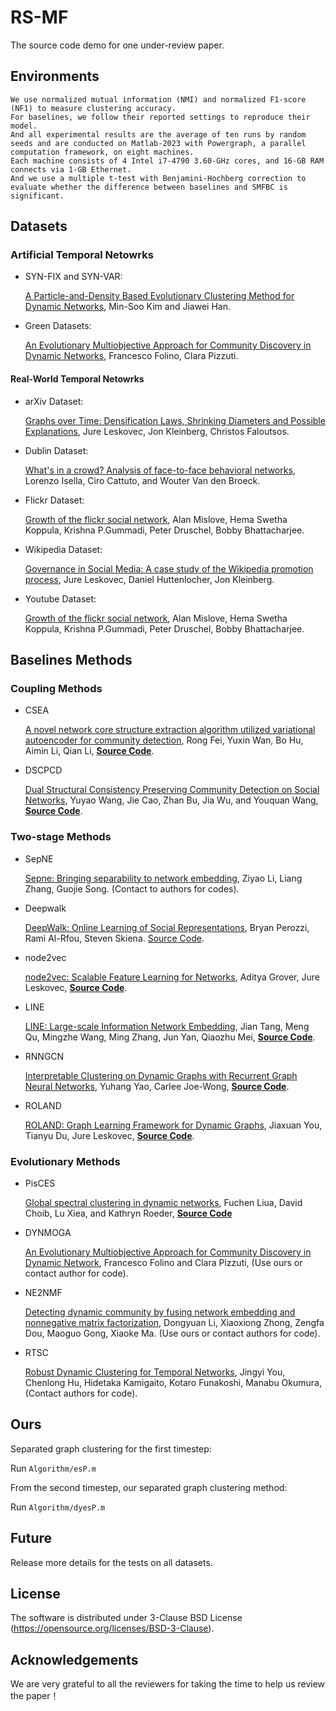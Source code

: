# RS-MF
The source code demo for one under-review paper.  



## Environments

```
We use normalized mutual information (NMI) and normalized F1-score (NF1) to measure clustering accuracy. 
For baselines, we follow their reported settings to reproduce their model. 
And all experimental results are the average of ten runs by random seeds and are conducted on Matlab-2023 with Powergraph, a parallel computation framework, on eight machines. 
Each machine consists of 4 Intel i7-4790 3.60-GHz cores, and 16-GB RAM connects via 1-GB Ethernet. 
And we use a multiple t-test with Benjamini-Hochberg correction to evaluate whether the difference between baselines and SMFBC is significant.
```

## Datasets

### Artificial Temporal Netowrks

- SYN-FIX and SYN-VAR:
  
  [A Particle-and-Density Based Evolutionary Clustering Method for Dynamic Networks](http://www.vldb.org/pvldb/vol2/vldb09-404.pdf), Min-Soo Kim and Jiawei Han.

- Green Datasets:

  [An Evolutionary Multiobjective Approach for Community Discovery in Dynamic Networks](https://staff.icar.cnr.it/pizzuti/pubblicazioni/TKDE2014.pdf), Francesco Folino, Clara Pizzuti.

#### Real-World Temporal Netowrks

- arXiv Dataset:

  [Graphs over Time: Densification Laws, Shrinking Diameters and Possible Explanations](https://www.cs.cornell.edu/home/kleinber/kdd05-time.pdf), Jure Leskovec, Jon Kleinberg, Christos Faloutsos.

- Dublin Dataset:

  [What's in a crowd? Analysis of face-to-face behavioral networks](https://arxiv.org/pdf/1006.1260.pdf), Lorenzo Isella, Ciro Cattuto, and Wouter Van den Broeck.


- Flickr Dataset:

  [Growth of the flickr social network](https://dl.acm.org/doi/pdf/10.1145/1397735.1397742), Alan Mislove, Hema Swetha Koppula, Krishna P.Gummadi, Peter Druschel, Bobby Bhattacharjee.


- Wikipedia Dataset:

  [Governance in Social Media: A case study of the Wikipedia promotion process](https://www.cs.cornell.edu/home/kleinber/icwsm10-govern.pdf), Jure Leskovec, Daniel Huttenlocher, Jon Kleinberg.

- Youtube Dataset:

  [Growth of the flickr social network](https://dl.acm.org/doi/pdf/10.1145/1397735.1397742), Alan Mislove, Hema Swetha Koppula, Krishna P.Gummadi, Peter Druschel, Bobby Bhattacharjee.





## Baselines Methods

### Coupling Methods
- CSEA

  [A novel network core structure extraction algorithm utilized variational autoencoder for community detection](https://www.sciencedirect.com/science/article/pii/S0957417423002762), Rong Fei, Yuxin Wan, Bo Hu, Aimin Li, Qian Li, **[Source Code](https://github.com/PeterWana/CSEA)**.

- DSCPCD

  [Dual Structural Consistency Preserving Community Detection on Social Networks](https://ieeexplore.ieee.org/stamp/stamp.jsp?tp=&arnumber=10017356),  Yuyao Wang, Jie Cao, Zhan Bu, Jia Wu, and Youquan Wang, **[Source Code](https://github.com/wyy-cs/DSCPCD)**.

### Two-stage Methods
- SepNE

  [Sepne: Bringing separability to network embedding](https://arxiv.org/pdf/1811.05614.pdf), Ziyao Li, Liang Zhang, Guojie Song. (Contact to authors for codes).
  
- Deepwalk

  [DeepWalk: Online Learning of Social Representations](https://arxiv.org/pdf/1403.6652.pdf), Bryan Perozzi, Rami Al-Rfou, Steven Skiena. [Source Code](https://github.com/phanein/deepwalk).

- node2vec

  [node2vec: Scalable Feature Learning for Networks](https://arxiv.org/pdf/1607.00653.pdf), Aditya Grover, Jure Leskovec, **[Source Code](https://github.com/aditya-grover/node2vec)**.

- LINE

  [LINE: Large-scale Information Network Embedding](https://arxiv.org/pdf/1503.03578.pdf), Jian Tang, Meng Qu, Mingzhe Wang, Ming Zhang, Jun Yan, Qiaozhu Mei, **[Source Code](https://github.com/tangjianpku/LINE)**.
  
- RNNGCN 

  [Interpretable Clustering on Dynamic Graphs with Recurrent Graph Neural Networks](https://arxiv.org/pdf/2012.08740.pdf), Yuhang Yao, Carlee Joe-Wong, **[Source Code](https://github.com/yh-yao/InterpretableClustering)**.

- ROLAND

  [ROLAND: Graph Learning Framework for Dynamic Graphs](https://arxiv.org/pdf/2208.07239.pdf), Jiaxuan You, Tianyu Du, Jure Leskovec, **[Source Code](https://github.com/snap-stanford/roland)**.

### Evolutionary Methods
- PisCES

  [Global spectral clustering in dynamic networks](https://www.pnas.org/doi/epdf/10.1073/pnas.1718449115), Fuchen Liua, David Choib, Lu Xiea, and Kathryn Roeder, **[Source Code](https://github.com/letitiaLiu/PisCES)**

- DYNMOGA

  [An Evolutionary Multiobjective Approach for Community Discovery in Dynamic Network](https://ieeexplore.ieee.org/stamp/stamp.jsp?tp=&arnumber=6573961&tag=1), Francesco Folino and Clara Pizzuti, (Use ours or contact author for code).

- NE2NMF

  [Detecting dynamic community by fusing network embedding and nonnegative matrix factorization](https://www.sciencedirect.com/science/article/pii/S0950705121002240),  Dongyuan Li, Xiaoxiong Zhong, Zengfa Dou, Maoguo Gong, Xiaoke Ma. (Use ours or contact authors for code).
  
- RTSC

  [Robust Dynamic Clustering for Temporal Networks](https://dl.acm.org/doi/pdf/10.1145/3459637.3482473), Jingyi You, Chenlong Hu, Hidetaka Kamigaito, Kotaro Funakoshi, Manabu Okumura, (Contact authors for code).


  

## Ours 

Separated graph clustering for the first timestep:

Run `Algorithm/esP.m`

From the second timestep, our separated graph clustering method:

Run `Algorithm/dyesP.m`


## Future

Release more details for the tests on all datasets. 

## License

The software is distributed under 3-Clause BSD License (https://opensource.org/licenses/BSD-3-Clause).

## Acknowledgements

We are very grateful to all the reviewers for taking the time to help us review the paper！

